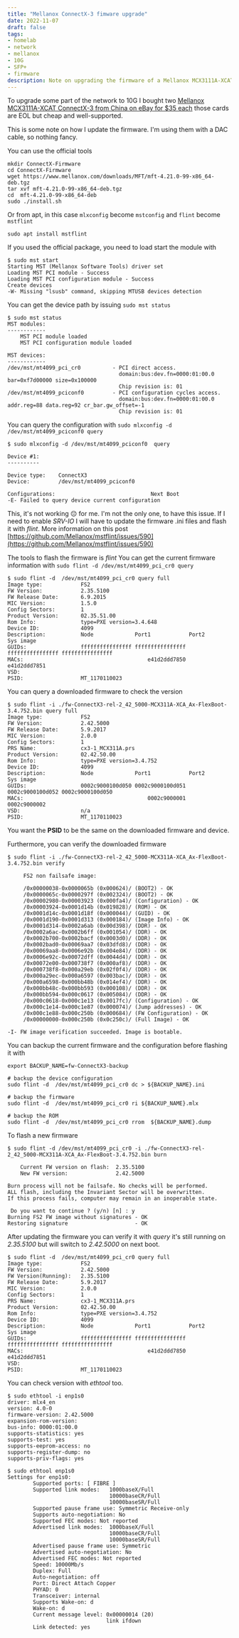 ```yaml
---
title: "Mellanox ConnectX-3 fimware upgrade"
date: 2022-11-07
draft: false 
tags:
- homelab
- network
- mellanox
- 10G
- SFP+
- firmware
description: Note on upgrading the firmware of a Mellanox MCX3111A-XCAT ConnectX-3 a 10G network card
---
```


To upgrade some part of the network to 10G I bought two [Mellanox MCX3111A-XCAT ConnectX-3 from China on eBay for $35 each](https://www.ebay.com/itm/115449939717) those cards are EOL but cheap and well-supported.


This is some note on how I update the firmware. I'm using them with a DAC cable, so nothing fancy.

You can use the official tools

```
mkdir ConnectX-Firmware 
cd ConnectX-Firmware
wget https://www.mellanox.com/downloads/MFT/mft-4.21.0-99-x86_64-deb.tgz
tar xvf mft-4.21.0-99-x86_64-deb.tgz
cd  mft-4.21.0-99-x86_64-deb
sudo ./install.sh
```

Or from apt, in this case `mlxconfig` become `mstconfig` and `flint` become `mstflint`

```
sudo apt install mstflint
```

If you used the official package, you  need to load start the module with

```
$ sudo mst start
Starting MST (Mellanox Software Tools) driver set
Loading MST PCI module - Success
Loading MST PCI configuration module - Success
Create devices
-W- Missing "lsusb" command, skipping MTUSB devices detection
```

You can get the device path by issuing `sudo mst status`

```
$ sudo mst status
MST modules:
------------
    MST PCI module loaded
    MST PCI configuration module loaded

MST devices:
------------
/dev/mst/mt4099_pci_cr0          - PCI direct access.
                                   domain:bus:dev.fn=0000:01:00.0 bar=0xf7d00000 size=0x100000
                                   Chip revision is: 01
/dev/mst/mt4099_pciconf0         - PCI configuration cycles access.
                                   domain:bus:dev.fn=0000:01:00.0 addr.reg=88 data.reg=92 cr_bar.gw_offset=-1
                                   Chip revision is: 01
```

You can query the configuration with `sudo mlxconfig -d /dev/mst/mt4099_pciconf0 query`

```
$ sudo mlxconfig -d /dev/mst/mt4099_pciconf0  query

Device #1:
----------

Device type:    ConnectX3
Device:         /dev/mst/mt4099_pciconf0

Configurations:                              Next Boot
-E- Failed to query device current configuration
```

This, it's not working 😔 for me. I'm not the only one,  to have this issue. If I need to enable *SRV-IO*  I will have to update the firmware .ini files and flash it with *flint*. More information on this post [https://github.com/Mellanox/mstflint/issues/590](https://github.com/Mellanox/mstflint/issues/590)

The tools to flash the firmware is *flint* You can get the current firmware information with `sudo flint -d /dev/mst/mt4099_pci_cr0 query`

```
$ sudo flint -d  /dev/mst/mt4099_pci_cr0 query full
Image type:            FS2
FW Version:            2.35.5100
FW Release Date:       6.9.2015
MIC Version:           1.5.0
Config Sectors:        1
Product Version:       02.35.51.00
Rom Info:              type=PXE version=3.4.648
Device ID:             4099
Description:           Node             Port1            Port2            Sys image
GUIDs:                 ffffffffffffffff ffffffffffffffff ffffffffffffffff ffffffffffffffff
MACs:                                       e41d2ddd7850     e41d2ddd7851
VSD:
PSID:                  MT_1170110023
```

You can query a downloaded firmware to check the version 

```
$ sudo flint -i ./fw-ConnectX3-rel-2_42_5000-MCX311A-XCA_Ax-FlexBoot-3.4.752.bin query full
Image type:            FS2
FW Version:            2.42.5000
FW Release Date:       5.9.2017
MIC Version:           2.0.0
Config Sectors:        1
PRS Name:              cx3-1_MCX311A.prs
Product Version:       02.42.50.00
Rom Info:              type=PXE version=3.4.752
Device ID:             4099
Description:           Node             Port1            Port2            Sys image
GUIDs:                 0002c9000100d050 0002c9000100d051 0002c9000100d052 0002c9000100d050
MACs:                                       0002c9000001     0002c9000002
VSD:                   n/a
PSID:                  MT_1170110023
```

You want the **PSID** to be the same on the downloaded firmware and device.

Furthermore, you can verify the downloaded firmware

```
$ sudo flint -i ./fw-ConnectX3-rel-2_42_5000-MCX311A-XCA_Ax-FlexBoot-3.4.752.bin verify

     FS2 non failsafe image:

     /0x00000038-0x0000065b (0x000624)/ (BOOT2) - OK
     /0x0000065c-0x0000297f (0x002324)/ (BOOT2) - OK
     /0x00002980-0x00003923 (0x000fa4)/ (Configuration) - OK
     /0x00003924-0x0001d14b (0x019828)/ (ROM) - OK
     /0x0001d14c-0x0001d18f (0x000044)/ (GUID) - OK
     /0x0001d190-0x0001d313 (0x000184)/ (Image Info) - OK
     /0x0001d314-0x0002a6ab (0x00d398)/ (DDR) - OK
     /0x0002a6ac-0x0002b6ff (0x001054)/ (DDR) - OK
     /0x0002b700-0x0002bacf (0x0003d0)/ (DDR) - OK
     /0x0002bad0-0x00069aa7 (0x03dfd8)/ (DDR) - OK
     /0x00069aa8-0x0006e92b (0x004e84)/ (DDR) - OK
     /0x0006e92c-0x00072dff (0x0044d4)/ (DDR) - OK
     /0x00072e00-0x000738f7 (0x000af8)/ (DDR) - OK
     /0x000738f8-0x000a29eb (0x02f0f4)/ (DDR) - OK
     /0x000a29ec-0x000a6597 (0x003bac)/ (DDR) - OK
     /0x000a6598-0x000bb48b (0x014ef4)/ (DDR) - OK
     /0x000bb48c-0x000bb593 (0x000108)/ (DDR) - OK
     /0x000bb594-0x000c0617 (0x005084)/ (DDR) - OK
     /0x000c0618-0x000c1e13 (0x0017fc)/ (Configuration) - OK
     /0x000c1e14-0x000c1e87 (0x000074)/ (Jump addresses) - OK
     /0x000c1e88-0x000c250b (0x000684)/ (FW Configuration) - OK
     /0x00000000-0x000c250b (0x0c250c)/ (Full Image) - OK

-I- FW image verification succeeded. Image is bootable.
```

You can backup  the current firmware and the configuration before flashing it with

```
export BACKUP_NAME=fw-ConnectX3-backup

# backup the device configuration
sudo flint -d  /dev/mst/mt4099_pci_cr0 dc > ${BACKUP_NAME}.ini

# backup the firmware
sudo flint -d  /dev/mst/mt4099_pci_cr0 ri ${BACKUP_NAME}.mlx

# backup the ROM
sudo flint -d  /dev/mst/mt4099_pci_cr0 rrom  ${BACKUP_NAME}.dump
```

To flash a new firmware 

```
$ sudo flint -d /dev/mst/mt4099_pci_cr0 -i ./fw-ConnectX3-rel-2_42_5000-MCX311A-XCA_Ax-FlexBoot-3.4.752.bin burn

    Current FW version on flash:  2.35.5100
    New FW version:               2.42.5000

Burn process will not be failsafe. No checks will be performed.
ALL flash, including the Invariant Sector will be overwritten.
If this process fails, computer may remain in an inoperable state.

 Do you want to continue ? (y/n) [n] : y
Burning FS2 FW image without signatures - OK
Restoring signature                     - OK
```

After updating the firmware you can verify it with *query* it's still running on *2.35.5100* but will switch to *2.42.5000* on next boot.

```
$ sudo flint -d  /dev/mst/mt4099_pci_cr0 query full
Image type:            FS2
FW Version:            2.42.5000
FW Version(Running):   2.35.5100
FW Release Date:       5.9.2017
MIC Version:           2.0.0
Config Sectors:        1
PRS Name:              cx3-1_MCX311A.prs
Product Version:       02.42.50.00
Rom Info:              type=PXE version=3.4.752
Device ID:             4099
Description:           Node             Port1            Port2            Sys image
GUIDs:                 ffffffffffffffff ffffffffffffffff ffffffffffffffff ffffffffffffffff
MACs:                                       e41d2ddd7850     e41d2ddd7851
VSD:
PSID:                  MT_1170110023
```


You can check version with *ethtool* too.

```
$ sudo ethtool -i enp1s0
driver: mlx4_en
version: 4.0-0
firmware-version: 2.42.5000
expansion-rom-version:
bus-info: 0000:01:00.0
supports-statistics: yes
supports-test: yes
supports-eeprom-access: no
supports-register-dump: no
supports-priv-flags: yes

$ sudo ethtool enp1s0
Settings for enp1s0:
        Supported ports: [ FIBRE ]
        Supported link modes:   1000baseX/Full
                                10000baseCR/Full
                                10000baseSR/Full
        Supported pause frame use: Symmetric Receive-only
        Supports auto-negotiation: No
        Supported FEC modes: Not reported
        Advertised link modes:  1000baseX/Full
                                10000baseCR/Full
                                10000baseSR/Full
        Advertised pause frame use: Symmetric
        Advertised auto-negotiation: No
        Advertised FEC modes: Not reported
        Speed: 10000Mb/s
        Duplex: Full
        Auto-negotiation: off
        Port: Direct Attach Copper
        PHYAD: 0
        Transceiver: internal
        Supports Wake-on: d
        Wake-on: d
        Current message level: 0x00000014 (20)
                               link ifdown
        Link detected: yes
```
